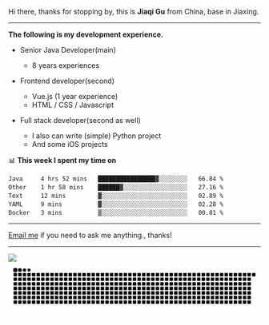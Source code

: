 Hi there, thanks for stopping by, this is **Jiaqi Gu** from China, base in Jiaxing.

---

**The following is my development experience.**

- Senior Java Developer(main)
  - 8 years experiences

- Frontend developer(second)
  - Vue.js (1 year experience)
  - HTML / CSS / Javascript
  
- Full stack developer(second as well)
  - I also can write (simple) Python project
  - And some iOS projects

📊 **This week I spent my time on**
<!--START_SECTION:waka-->

```txt
Java     4 hrs 52 mins   ████████████████▓░░░░░░░░   66.84 %
Other    1 hr 58 mins    ██████▓░░░░░░░░░░░░░░░░░░   27.16 %
Text     12 mins         ▓░░░░░░░░░░░░░░░░░░░░░░░░   02.89 %
YAML     9 mins          ▓░░░░░░░░░░░░░░░░░░░░░░░░   02.28 %
Docker   3 mins          ▒░░░░░░░░░░░░░░░░░░░░░░░░   00.81 %
```

<!--END_SECTION:waka-->

---

[Email me](mailto:htk2klwgr@mozmail.com?subject=Hiring_from_GitHub) if you need to ask me anything., thanks!

---

![]( https://visitor-badge.glitch.me/badge?page_id=githubgujiaqi)
![]( https://github.com/droid-Q/droid-Q/raw/output/github-contribution-grid-snake.svg#gh-dark-mode-only)
